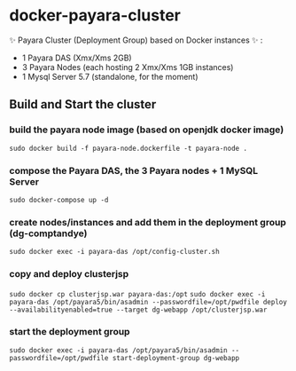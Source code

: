 # docker-payara-cluster
:sparkles: Payara Cluster (Deployment Group) based on Docker instances :sparkles: :
- 1 Payara DAS (Xmx/Xms 2GB)
- 3 Payara Nodes (each hosting 2 Xmx/Xms 1GB instances)
- 1 Mysql Server 5.7 (standalone, for the moment)

## Build and Start the cluster

### build the payara node image (based on openjdk docker image)
`sudo docker build -f payara-node.dockerfile -t payara-node .`

### compose the Payara DAS, the 3 Payara nodes + 1 MySQL Server
`sudo docker-compose up -d`

### create nodes/instances and add them in the deployment group (dg-comptandye)
`sudo docker exec -i payara-das /opt/config-cluster.sh`

### copy and deploy clusterjsp
`sudo docker cp clusterjsp.war payara-das:/opt`
`sudo docker exec -i payara-das /opt/payara5/bin/asadmin --passwordfile=/opt/pwdfile deploy --availabilityenabled=true --target dg-webapp /opt/clusterjsp.war`

### start the deployment group
`sudo docker exec -i payara-das /opt/payara5/bin/asadmin --passwordfile=/opt/pwdfile start-deployment-group dg-webapp`
